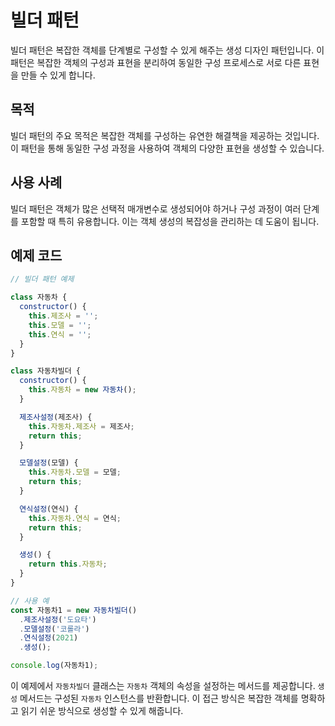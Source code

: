 # 빌더 패턴

빌더 패턴은 복잡한 객체를 단계별로 구성할 수 있게 해주는 생성 디자인 패턴입니다. 이 패턴은 복잡한 객체의 구성과 표현을 분리하여 동일한 구성 프로세스로 서로 다른 표현을 만들 수 있게 합니다.

## 목적

빌더 패턴의 주요 목적은 복잡한 객체를 구성하는 유연한 해결책을 제공하는 것입니다. 이 패턴을 통해 동일한 구성 과정을 사용하여 객체의 다양한 표현을 생성할 수 있습니다.

## 사용 사례

빌더 패턴은 객체가 많은 선택적 매개변수로 생성되어야 하거나 구성 과정이 여러 단계를 포함할 때 특히 유용합니다. 이는 객체 생성의 복잡성을 관리하는 데 도움이 됩니다.

## 예제 코드

```javascript
// 빌더 패턴 예제

class 자동차 {
  constructor() {
    this.제조사 = '';
    this.모델 = '';
    this.연식 = '';
  }
}

class 자동차빌더 {
  constructor() {
    this.자동차 = new 자동차();
  }

  제조사설정(제조사) {
    this.자동차.제조사 = 제조사;
    return this;
  }

  모델설정(모델) {
    this.자동차.모델 = 모델;
    return this;
  }

  연식설정(연식) {
    this.자동차.연식 = 연식;
    return this;
  }

  생성() {
    return this.자동차;
  }
}

// 사용 예
const 자동차1 = new 자동차빌더()
  .제조사설정('도요타')
  .모델설정('코롤라')
  .연식설정(2021)
  .생성();

console.log(자동차1);
```

이 예제에서 `자동차빌더` 클래스는 `자동차` 객체의 속성을 설정하는 메서드를 제공합니다. `생성` 메서드는 구성된 `자동차` 인스턴스를 반환합니다. 이 접근 방식은 복잡한 객체를 명확하고 읽기 쉬운 방식으로 생성할 수 있게 해줍니다.
